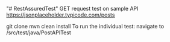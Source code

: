 "# RestAssuredTest" 
GET request test on sample API https://jsonplaceholder.typicode.com/posts

git clone 
mvn clean install
To run the individual test: navigate to /src/test/java/PostAPITest
